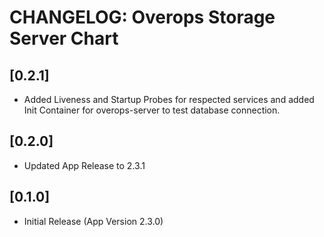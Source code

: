 # CHANGELOG: Overops Storage Server Chart

## [0.2.1]
- Added Liveness and Startup Probes for respected services and added Init Container for overops-server to test database connection.

## [0.2.0]
- Updated App Release to 2.3.1

## [0.1.0]
- Initial Release (App Version 2.3.0)
